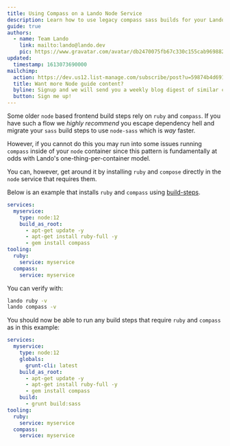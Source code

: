 ```yaml
---
title: Using Compass on a Lando Node Service
description: Learn how to use legacy compass sass builds for your Lando frontend node build
guide: true
authors:
  - name: Team Lando
    link: mailto:lando@lando.dev
    pic: https://www.gravatar.com/avatar/db2470075fb67c330c155cab9698826f
updated:
  timestamp: 1613073690000
mailchimp:
  action: https://dev.us12.list-manage.com/subscribe/post?u=59874b4d6910fa65e724a4648&amp;id=613837077f
  title: Want more Node guide content?
  byline: Signup and we will send you a weekly blog digest of similar content to keep you satiated.
  button: Sign me up!
---
```


Some older `node` based frontend build steps rely on `ruby` and `compass`. If you have such a flow we _highly recommend_ you escape dependency hell and migrate your `sass` build steps to use `node-sass` which is _way_ faster.

However, if you cannot do this you may run into some issues running `compass` inside of your `node` container since this pattern is fundamentally at odds with Lando's one-thing-per-container model.

You can, however, get around it by installing `ruby` and `compose` directly in the `node` service that requires them.

Below is an example that installs `ruby` and `compass` using [build-steps](https://docs.lando.dev/core/v3/lando-service.html#build-steps).

```yaml
services:
  myservice:
    type: node:12
    build_as_root:
      - apt-get update -y
      - apt-get install ruby-full -y
      - gem install compass
tooling:
  ruby:
    service: myservice
  compass:
    service: myservice
```

You can verify with:

```bash
lando ruby -v
lando compass -v
```

You should now be able to run any build steps that require `ruby` and `compass` as in this example:

```yaml
services:
  myservice:
    type: node:12
    globals:
      grunt-cli: latest
    build_as_root:
      - apt-get update -y
      - apt-get install ruby-full -y
      - gem install compass
    build:
      - grunt build:sass
tooling:
  ruby:
    service: myservice
  compass:
    service: myservice
```
